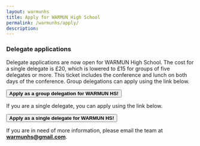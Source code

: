 ```yaml
---
layout: warmunhs
title: Apply for WARMUN High School
permalink: /warmunhs/apply/
description:
---
```


### Delegate applications
Delegate applications are now open for WARMUN High School.
The cost for a single delegate is £20, which is lowered to £15 for groups of five delegates or more. This ticket includes the conference and lunch on both days of the conference. Group delegations can apply using the link below.  

<button type="button" class="button primary apply_button hollow" onclick=" window.open('https://forms.gle/FqF1B1Sgf96HyyZh7','_blank')">**Apply as a group delegation for WARMUN HS!**</button>

If you are a single delegate, you can apply using the link below.

<button type="button" class="button primary apply_button hollow" onclick=" window.open('https://forms.gle/gw4ZN2HztNMoLBm6A','_blank')">**Apply as a single delegate for WARMUN HS!**</button>

If you are in need of more information, please email the team at **[warmunhs@gmail.com](mailto:warmunhs@gmail.com)**.  

<!--### Chair applications
If you are a university student with MUN experience, you can apply to chair at the conference. There is no fee for attending as a chair. Applications close on 10th January 2020.-->

<!--N.B. please note that the conference is using THIMUN rules of procedure.-->

<!--<button type="button" class="button primary apply_button hollow" onclick=" window.open('https://forms.gle/dKAQBSRvcxLbiFi6A','_blank')">**Apply to chair at WARMUN HS!**</button>-->
